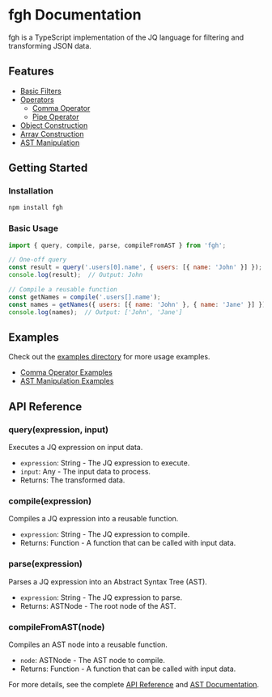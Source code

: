 # fgh Documentation

fgh is a TypeScript implementation of the JQ language for filtering and transforming JSON data.

## Features

* [Basic Filters](./basic-filters.md)
* [Operators](./operators.md)
  * [Comma Operator](./comma-operator.md)
  * [Pipe Operator](./pipe-operator.md)
* [Object Construction](./object-construction.md)
* [Array Construction](./array-construction.md)
* [AST Manipulation](./AST.md)

## Getting Started

### Installation

```bash
npm install fgh
```

### Basic Usage

```javascript
import { query, compile, parse, compileFromAST } from 'fgh';

// One-off query
const result = query('.users[0].name', { users: [{ name: 'John' }] });
console.log(result);  // Output: John

// Compile a reusable function
const getNames = compile('.users[].name');
const names = getNames({ users: [{ name: 'John' }, { name: 'Jane' }] });
console.log(names);  // Output: ['John', 'Jane']
```

## Examples

Check out the [examples directory](../examples/) for more usage examples.

* [Comma Operator Examples](../examples/comma-operator.ts)
* [AST Manipulation Examples](../examples/ast-manipulation.ts)

## API Reference

### query(expression, input)

Executes a JQ expression on input data.

* `expression`: String - The JQ expression to execute.
* `input`: Any - The input data to process.
* Returns: The transformed data.

### compile(expression)

Compiles a JQ expression into a reusable function.

* `expression`: String - The JQ expression to compile.
* Returns: Function - A function that can be called with input data.

### parse(expression)

Parses a JQ expression into an Abstract Syntax Tree (AST).

* `expression`: String - The JQ expression to parse.
* Returns: ASTNode - The root node of the AST.

### compileFromAST(node)

Compiles an AST node into a reusable function.

* `node`: ASTNode - The AST node to compile.
* Returns: Function - A function that can be called with input data.

For more details, see the complete [API Reference](./API.md) and [AST Documentation](./AST.md).
